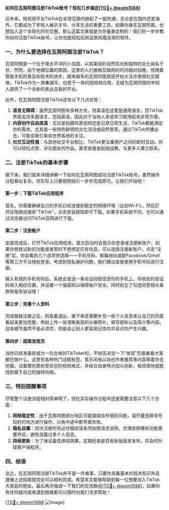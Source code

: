 **如何在瓦努阿图注册TikTok账号？轻松几步搞定[[TG💪+ @esim1088](https://t.me/s/esim1088)]**

近年来，短视频平台TikTok在全球范围内掀起了一股热潮，无论是在国内还是海外，它都成为了年轻人展示才华、分享生活的重要工具。如果你身在瓦努阿图，也想加入这个全球化的社交圈，那么这篇文章就是为你量身定制的！我们将一步步教你如何注册TikTok账号，让你也能轻松玩转这款风靡全球的软件。

### 一、为什么要选择在瓦努阿图注册TikTok？

瓦努阿图是一个位于南太平洋的小岛国，以其美丽的自然风光和独特的文化闻名于世。然而，由于地理位置的原因，这里的人们接触互联网的时间相对较晚，但随着智能手机的普及和技术的进步，越来越多的瓦努阿图居民开始关注并使用社交媒体。TikTok作为一款集娱乐、创意于一体的短视频应用，无疑为瓦努阿图的年轻人提供了一个全新的表达自我的平台。

此外，在瓦努阿图注册TikTok还有以下几点优势：

1. **语言无障碍**：虽然瓦努阿图有多种方言，但英语在这里是通用语言，而TikTok界面支持多国语言，包括英语，因此对于当地人来说学习使用起来非常方便。
2. **内容创作自由度高**：无论是拍摄风景视频还是记录日常生活，TikTok都能满足你的需求。尤其是一些特色鲜明的文化活动或自然景观，通过TikTok传播出去，可能会吸引来自世界各地的关注。
3. **社交互动性强**：与其他社交平台相比，TikTok更注重用户之间的即时互动。你可以轻松点赞、评论朋友的作品，甚至直接发起挑战赛，与更多人建立联系。

### 二、注册TikTok的基本步骤

接下来，我们就来详细讲解一下如何在瓦努阿图成功注册TikTok账号。虽然操作过程看似复杂，但实际上只要按照指引一步步完成即可。让我们开始吧！

#### 第一步：下载TikTok应用程序

首先，你需要确保自己的手机已经连接到稳定的网络环境（比如Wi-Fi）。然后打开应用商店搜索“TikTok”，点击安装按钮即可下载。如果手机系统不同，也可以通过浏览器访问TikTok官网进行下载。

#### 第二步：注册账户

安装完成后，打开TikTok应用程序。首次启动时会提示你登录或注册新账户。如果你想尝试新的功能或者暂时不想绑定已有信息，可以选择注册新账户。点击“注册”后，你会看到几个选项供选择——手机号码、邮箱地址或是Facebook/Gmail等第三方平台授权登录。考虑到隐私保护问题，我们建议直接使用手机号码进行注册。

输入有效的手机号码后，系统会发送一条验证码短信至你的手机上。将收到的验证码填入相应位置，并设置一个强密码以保障账户安全。同时别忘了勾选同意相关条款和服务协议哦！

#### 第三步：完善个人资料

完成基础注册之后，别急着退出，接下来还需要补充一些个人信息来让自己的页面看起来更加完整。例如上传一张清晰美观的头像照片，填写昵称以及简介等内容。这些细节虽然不是必须项，但是会让别人更容易记住你并且对你产生兴趣。

#### 第四步：探索发现页

当你已经准备好成为一位合格的TikToker时，不妨先浏览一下“发现”页面看看大家都在做什么。这里有各种热门话题标签、音乐风格以及创作者推荐等内容等着你去挖掘。试着模仿那些受欢迎的视频格式，并结合自身特点加以创新，相信很快就能找到属于自己的独特风格。

### 三、特别提醒事项

尽管整个注册流程相对简单明了，但在实际操作过程中还是需要注意以下几个方面：

1. **网络稳定性**：由于瓦努阿图部分地区可能面临信号弱的问题，请尽量选择信号较好的地方进行操作，以免中途中断导致失败。
2. **隐私设置**：初次注册时务必仔细阅读各项权限请求说明，合理安排哪些功能需要开启，避免泄露过多个人信息。
3. **持续更新**：为了保证最佳体验效果，定期检查是否有新版版本发布，并及时升级客户端程序。

### 四、结语

总之，在瓦努阿图注册TikTok并不是一件难事，只要你具备基本的技术知识并且遵循上述指南就完全可以顺利完成。希望本文能够帮助到每一位想要加入TikTok大家庭的朋友。最后再次强调一下我们的交流群组[[TG💪+ @esim1088](https://t.me/s/esim1088)]，如果你有任何疑问或者遇到困难都可以随时向我们寻求帮助！

[[TG💪+ @esim1088](https://t.me/s/esim1088) ![Image](https://i.postimg.cc/4NQfJmqS/Snipaste-2025-05-13-00-14-12.png)]